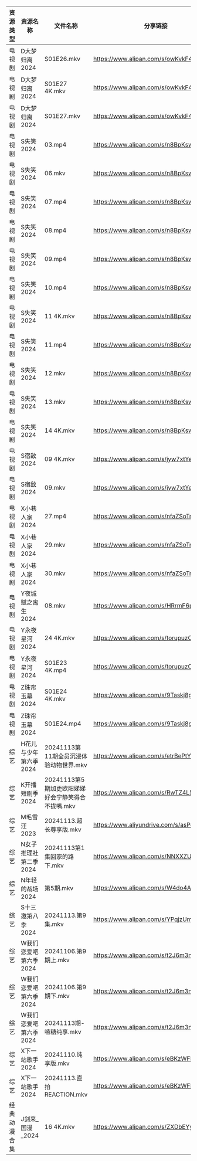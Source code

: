 | 资源类型   | 资源名称          | 文件名称                            | 分享链接                                      | 更新时间                |
| ------ | ------------- | ------------------------------- | ----------------------------------------- | ------------------- |
| 电视剧    | D大梦归离2024     | S01E26.mkv                      | https://www.alipan.com/s/owKvkF42NUL      | 2024-11-13 06:00:05 |
| 电视剧    | D大梦归离2024     | S01E27 4K.mkv                   | https://www.alipan.com/s/owKvkF42NUL      | 2024-11-13 20:05:13 |
| 电视剧    | D大梦归离2024     | S01E27.mkv                      | https://www.alipan.com/s/owKvkF42NUL      | 2024-11-13 19:36:03 |
| 电视剧    | S失笑2024       | 03.mp4                          | https://www.alipan.com/s/n8BpKswATcQ      | 2024-11-13 22:12:06 |
| 电视剧    | S失笑2024       | 06.mkv                          | https://www.alipan.com/s/n8BpKswATcQ      | 2024-11-13 22:12:06 |
| 电视剧    | S失笑2024       | 07.mp4                          | https://www.alipan.com/s/n8BpKswATcQ      | 2024-11-13 22:12:06 |
| 电视剧    | S失笑2024       | 08.mp4                          | https://www.alipan.com/s/n8BpKswATcQ      | 2024-11-13 22:12:05 |
| 电视剧    | S失笑2024       | 09.mp4                          | https://www.alipan.com/s/n8BpKswATcQ      | 2024-11-13 22:12:05 |
| 电视剧    | S失笑2024       | 10.mp4                          | https://www.alipan.com/s/n8BpKswATcQ      | 2024-11-13 22:12:05 |
| 电视剧    | S失笑2024       | 11 4K.mkv                       | https://www.alipan.com/s/n8BpKswATcQ      | 2024-11-13 22:12:04 |
| 电视剧    | S失笑2024       | 11.mp4                          | https://www.alipan.com/s/n8BpKswATcQ      | 2024-11-13 22:12:04 |
| 电视剧    | S失笑2024       | 12.mkv                          | https://www.alipan.com/s/n8BpKswATcQ      | 2024-11-13 22:12:04 |
| 电视剧    | S失笑2024       | 13.mkv                          | https://www.alipan.com/s/n8BpKswATcQ      | 2024-11-13 22:12:04 |
| 电视剧    | S失笑2024       | 14 4K.mkv                       | https://www.alipan.com/s/n8BpKswATcQ      | 2024-11-13 22:12:03 |
| 电视剧    | S宿敌2024       | 09 4K.mkv                       | https://www.alipan.com/s/jyw7xtYezPF      | 2024-11-13 22:06:06 |
| 电视剧    | S宿敌2024       | 09.mkv                          | https://www.alipan.com/s/jyw7xtYezPF      | 2024-11-13 22:06:05 |
| 电视剧    | X小巷人家2024     | 27.mp4                          | https://www.alipan.com/s/nfaZSoTnFL2      | 2024-11-13 20:06:30 |
| 电视剧    | X小巷人家2024     | 29.mkv                          | https://www.alipan.com/s/nfaZSoTnFL2      | 2024-11-13 21:06:15 |
| 电视剧    | X小巷人家2024     | 30.mkv                          | https://www.alipan.com/s/nfaZSoTnFL2      | 2024-11-13 21:06:15 |
| 电视剧    | Y夜城赋之离生2024   | 08.mkv                          | https://www.alipan.com/s/HRrmF6pzTLL      | 2024-11-13 19:06:14 |
| 电视剧    | Y永夜星河2024     | 24 4K.mkv                       | https://www.alipan.com/s/torupuzCfzz      | 2024-11-13 19:06:17 |
| 电视剧    | Y永夜星河2024     | S01E23 4K.mp4                   | https://www.alipan.com/s/torupuzCfzz      | 2024-11-13 19:06:17 |
| 电视剧    | Z珠帘玉幕2024     | S01E24 4K.mkv                   | https://www.alipan.com/s/9Taskj8gkML      | 2024-11-13 14:06:32 |
| 电视剧    | Z珠帘玉幕2024     | S01E24.mp4                      | https://www.alipan.com/s/9Taskj8gkML      | 2024-11-13 20:06:45 |
| 综艺     | H花儿与少年第六季2024 | 20241113第11期全员沉浸体验动物世界.mkv      | https://www.alipan.com/s/etrBePtYsJ7      | 2024-11-13 14:06:54 |
| 综艺     | K开播短剧季2024    | 20241113第5期加更欧阳娣娣好会宁静笑得合不拢嘴.mkv | https://www.alipan.com/s/RwTZ4L5wTYU      | 2024-11-13 19:06:50 |
| 综艺     | M毛雪汪2023      | 20241113.超长尊享版.mkv              | https://www.aliyundrive.com/s/asPqfgPRqAg | 2024-11-13 14:07:08 |
| 综艺     | N女子推理社第二季2024 | 20241113第1集回家的路下.mkv            | https://www.alipan.com/s/NNXXZUw3FNE      | 2024-11-13 14:07:24 |
| 综艺     | N年轻的战场2024    | 第5期.mkv                         | https://www.alipan.com/s/W4do4AYFgkb      | 2024-11-13 19:07:19 |
| 综艺     | S十三邀第八季2024   | 20241113.第9集.mkv                | https://www.alipan.com/s/YPqjzUm3jpL      | 2024-11-13 21:07:35 |
| 综艺     | W我们恋爱吧第六季2024 | 20241106.第9期上.mkv               | https://www.alipan.com/s/t2J6m3nj1EP      | 2024-11-13 18:07:43 |
| 综艺     | W我们恋爱吧第六季2024 | 20241106.第9期下.mkv               | https://www.alipan.com/s/t2J6m3nj1EP      | 2024-11-13 18:07:43 |
| 综艺     | W我们恋爱吧第六季2024 | 20241113期-嗑糖纯享.mkv              | https://www.alipan.com/s/t2J6m3nj1EP      | 2024-11-13 14:07:53 |
| 综艺     | X下一站歌手2024    | 20241110.纯享版.mkv                | https://www.alipan.com/s/eBKzWFKqm82      | 2024-11-13 14:08:09 |
| 综艺     | X下一站歌手2024    | 20241113.直拍REACTION.mkv         | https://www.alipan.com/s/eBKzWFKqm82      | 2024-11-13 14:08:08 |
| 经典动漫合集 | J剑来_国漫_2024   | 16 4K.mkv                       | https://www.alipan.com/s/ZXDbEYyKrjr      | 2024-11-13 19:40:05 |
